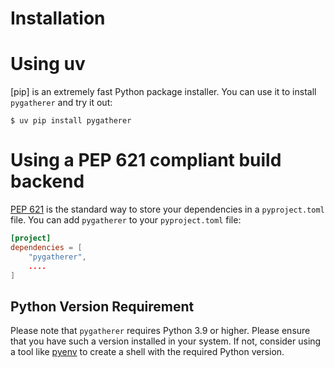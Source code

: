 # Installation

# Using uv

[pip] is an extremely fast Python package installer.
You can use it to install `pygatherer` and try it out:

```console
$ uv pip install pygatherer
```

# Using a PEP 621 compliant build backend

[PEP 621] is the standard way to store your dependencies in a `pyproject.toml` file.
You can add `pygatherer` to your `pyproject.toml` file:

```toml
[project]
dependencies = [
    "pygatherer",
    ....
]
```

## Python Version Requirement

Please note that `pygatherer` requires Python 3.9 or higher. Please ensure
that you have such a version installed in your system. If not,
consider using a tool like [pyenv] to create a shell with the required Python version.

[uv]: https://github.com/astral-sh/uv
[PEP 621]: https://peps.python.org/pep-0621/
[pyenv]: https://github.com/pyenv/pyenv
